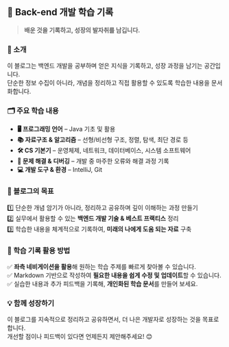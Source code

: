 ## 📘 Back-end 개발 학습 기록  

> **배운 것을 기록하고, 성장의 발자취를 남깁니다.**  

### 🚀 소개  
이 블로그는 백엔드 개발을 공부하며 얻은 지식을 기록하고, 성장 과정을 남기는 공간입니다.  
단순한 정보 수집이 아니라, 개념을 정리하고 직접 활용할 수 있도록 학습한 내용을 문서화합니다.  

### 🗂️ 주요 학습 내용  
- **🖥️ 프로그래밍 언어** – Java 기초 및 활용  
- **📚 자료구조 & 알고리즘** – 선형/비선형 구조, 정렬, 탐색, 최단 경로 등  
- **🛠️ CS 기본기** – 운영체제, 네트워크, 데이터베이스, 시스템 소프트웨어  
- **🐞 문제 해결 & 디버깅** – 개발 중 마주한 오류와 해결 과정 기록  
- **💻 개발 도구 & 환경** – IntelliJ, Git 

### 📌 블로그의 목표  
1️⃣ 단순한 개념 암기가 아니라, 정리하고 공유하며 깊이 이해하는 과정 만들기  
2️⃣ 실무에서 활용할 수 있는 **백엔드 개발 기술 & 베스트 프랙티스** 정리  
3️⃣ 학습한 내용을 체계적으로 기록하여, **미래의 나에게 도움 되는 자료** 구축  

### 📖 학습 기록 활용 방법  
✅ **좌측 네비게이션을 활용**해 원하는 학습 주제를 빠르게 찾아볼 수 있습니다.  
✅ Markdown 기반으로 작성하여 **필요한 내용을 쉽게 수정 및 업데이트**할 수 있습니다.  
✅ 실습한 내용과 추가 피드백을 기록해, **개인화된 학습 문서**를 만들어 보세요.  

### 💡 함께 성장하기  
이 블로그를 지속적으로 정리하고 공유하면서, 더 나은 개발자로 성장하는 것을 목표로 합니다.  
개선할 점이나 피드백이 있다면 언제든지 제안해주세요! 😊  
